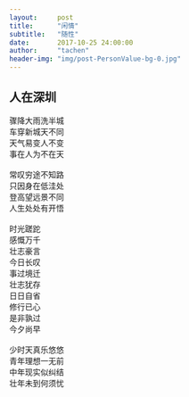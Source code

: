 ```yaml
---
layout:     post
title:      "闲情"
subtitle:   "随性"
date:       2017-10-25 24:00:00
author:     "tachen"
header-img: "img/post-PersonValue-bg-0.jpg"
---
```


<h2>人在深圳</h2>
<p>
骤降大雨洗半城<br/>
车穿新城天不同<br/>
天气易变人不变<br/>
事在人为不在天<br/>
<br/>
常叹穷途不知路<br/>
只因身在低洼处<br/>
登高望远景不同<br/>
人生处处有开悟<br/>
<br/>
时光蹉跎<br/>
感慨万千<br/>
壮志豪言<br/>
今日长叹<br/>
事过境迁<br/>
壮志犹存<br/>
日日自省<br/>
修行已心<br/>
是非孰过<br/>
今夕尚早<br/>
<br/>
少时天真乐悠悠<br/>
青年理想一无前<br/>
中年现实似纠结<br/>
壮年未到何须忧<br/>
</p>
